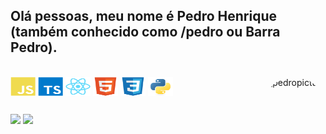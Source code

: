 ## Olá pessoas, meu nome é Pedro Henrique (também conhecido como /pedro ou Barra Pedro).

<div style="display: inline_block"><br>
  <img align="center" alt="pedro-1" height="30" width="40" src="https://raw.githubusercontent.com/devicons/devicon/master/icons/javascript/javascript-plain.svg">
  <img align="center" alt="pedro-2" height="30" width="40" src="https://raw.githubusercontent.com/devicons/devicon/master/icons/typescript/typescript-plain.svg">
  <img align="center" alt="pedro-3" height="30" width="40" src="https://raw.githubusercontent.com/devicons/devicon/master/icons/react/react-original.svg">
  <img align="center" alt="pedro-4" height="30" width="40" src="https://raw.githubusercontent.com/devicons/devicon/master/icons/html5/html5-original.svg">
  <img align="center" alt="pedro-5" height="30" width="40" src="https://raw.githubusercontent.com/devicons/devicon/master/icons/css3/css3-original.svg">
  <img align="center" alt="pedro-6" height="30" width="40" src="https://raw.githubusercontent.com/devicons/devicon/master/icons/python/python-original.svg">
  <img align="right" alt="pedropicture" height="150" style="border-radius:50px;" src="https://media.discordapp.net/attachments/1000222233882546206/1076221620160573572/a395dfd9b6f02a913f4430628752f9bb.jpg">
</div>
  
  ##
 
<div> 
 <a href="https://discord.gg/YSF7kTN7dm" target="_blank"><img src="https://img.shields.io/badge/Discord-7289DA?style=for-the-badge&logo=discord&logoColor=white" target="_blank"></a> 
  <a href = "mailto:pedro@insidebox.xyz"><img src="https://img.shields.io/badge/-Gmail-%23333?style=for-the-badge&logo=gmail&logoColor=white" target="_blank"></a>
</div>

